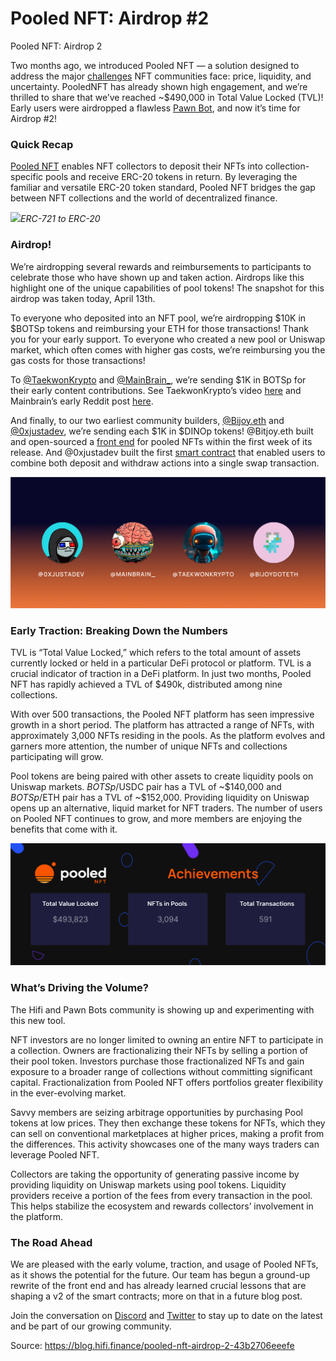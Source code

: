
# Pooled NFT: Airdrop #2

Pooled NFT: Airdrop 2

Two months ago, we introduced Pooled NFT — a solution designed to address the major [challenges](https://blog.hifi.finance/our-customers-biggest-problem-6f838302e5a) NFT communities face: price, liquidity, and uncertainty. PooledNFT has already shown high engagement, and we’re thrilled to share that we’ve reached ~$490,000 in Total Value Locked (TVL)! Early users were airdropped a flawless [Pawn Bot](https://www.pawnbots.com/), and now it’s time for Airdrop #2!

### Quick Recap

[Pooled NFT](https://poolednft.com/#/welcome) enables NFT collectors to deposit their NFTs into collection-specific pools and receive ERC-20 tokens in return. By leveraging the familiar and versatile ERC-20 token standard, Pooled NFT bridges the gap between NFT collections and the world of decentralized finance.

![](../images/2023-04-13_pooled-nft-airdrop-2/1_pjKTYpoepBp13DGNCiB-6g.png)*ERC-721 to ERC-20*

### Airdrop!

We’re airdropping several rewards and reimbursements to participants to celebrate those who have shown up and taken action. Airdrops like this highlight one of the unique capabilities of pool tokens! The snapshot for this airdrop was taken today, April 13th.

To everyone who deposited into an NFT pool, we’re airdropping $10K in $BOTSp tokens and reimbursing your ETH for those transactions! Thank you for your early support. To everyone who created a new pool or Uniswap market, which often comes with higher gas costs, we’re reimbursing you the gas costs for those transactions!

To [@TaekwonKrypto](https://twitter.com/TaeKwonKrypto) and [@MainBrain_](https://twitter.com/MainBrain_), we’re sending $1K in BOTSp for their early content contributions. See TaekwonKrypto’s video [here](https://www.youtube.com/watch?v=i9hiH6Azpqg&t=220s) and Mainbrain’s early Reddit post [here](https://www.reddit.com/r/Mainbrain_/comments/1192cov/how_to_use_hifis_pooled_nft_protocol_with_the/).

And finally, to our two earliest community builders, [@Bijoy.eth](https://twitter.com/bijoydoteth) and [@0xjustadev](https://twitter.com/0xjustadev/status/1630303405762662404?s=20), we’re sending each $1K in $DINOp tokens! @Bitjoy.eth built and open-sourced a [front end](https://www.poolmynft.xyz/) for pooled NFTs within the first week of its release. And @0xjustadev built the first [smart contract](https://twitter.com/0xjustadev/status/1630303405762662404?s=20) that enabled users to combine both deposit and withdraw actions into a single swap transaction.

![](../images/2023-04-13_pooled-nft-airdrop-2/1_k0jYIDsrEdKm09_c6SkxBQ.png)

### Early Traction: Breaking Down the Numbers

TVL is “Total Value Locked,” which refers to the total amount of assets currently locked or held in a particular DeFi protocol or platform. TVL is a crucial indicator of traction in a DeFi platform. In just two months, Pooled NFT has rapidly achieved a TVL of $490k, distributed among nine collections.

With over 500 transactions, the Pooled NFT platform has seen impressive growth in a short period. The platform has attracted a range of NFTs, with approximately 3,000 NFTs residing in the pools. As the platform evolves and garners more attention, the number of unique NFTs and collections participating will grow.

Pool tokens are being paired with other assets to create liquidity pools on Uniswap markets. $BOTSp/$USDC pair has a TVL of ~$140,000 and $BOTSp/$ETH pair has a TVL of ~$152,000. Providing liquidity on Uniswap opens up an alternative, liquid market for NFT traders. The number of users on Pooled NFT continues to grow, and more members are enjoying the benefits that come with it.

![](../images/2023-04-13_pooled-nft-airdrop-2/1_JjlHl3kp9QNMhfHzuGRElA.png)

### What’s Driving the Volume?

The Hifi and Pawn Bots community is showing up and experimenting with this new tool.

NFT investors are no longer limited to owning an entire NFT to participate in a collection. Owners are fractionalizing their NFTs by selling a portion of their pool token. Investors purchase those fractionalized NFTs and gain exposure to a broader range of collections without committing significant capital. Fractionalization from Pooled NFT offers portfolios greater flexibility in the ever-evolving market.

Savvy members are seizing arbitrage opportunities by purchasing Pool tokens at low prices. They then exchange these tokens for NFTs, which they can sell on conventional marketplaces at higher prices, making a profit from the differences. This activity showcases one of the many ways traders can leverage Pooled NFT.

Collectors are taking the opportunity of generating passive income by providing liquidity on Uniswap markets using pool tokens. Liquidity providers receive a portion of the fees from every transaction in the pool. This helps stabilize the ecosystem and rewards collectors’ involvement in the platform.

### The Road Ahead

We are pleased with the early volume, traction, and usage of Pooled NFTs, as it shows the potential for the future. Our team has begun a ground-up rewrite of the front end and has already learned crucial lessons that are shaping a v2 of the smart contracts; more on that in a future blog post.

Join the conversation on [Discord](https://discord.com/invite/uGxaCppKSH) and [Twitter](https://twitter.com/hififinance) to stay up to date on the latest and be part of our growing community.


Source: https://blog.hifi.finance/pooled-nft-airdrop-2-43b2706eeefe
